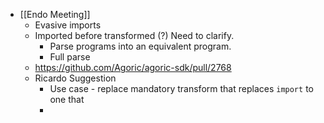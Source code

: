 - [[Endo Meeting]]
	- Evasive imports
	- Imported before transformed (?) Need to clarify.
		- Parse programs into an equivalent program.
		- Full parse
	- https://github.com/Agoric/agoric-sdk/pull/2768
	- Ricardo Suggestion
		- Use case - replace mandatory transform that replaces `import` to one that
		-